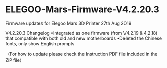 # ELEGOO-Mars-Firmware-V4.2.20.3
Firmware updates for Elegoo Mars 3D Printer 27th Aug 2019

V4.2.20.3 Changelog
•Integrated as one firmware (from V4.2.19 & 4.2.18) that compatible with both old and new motherboards 
•Deleted the Chinese fonts, only show English prompts

（For how to update please check the Instruction PDF file included in the ZiP file）

